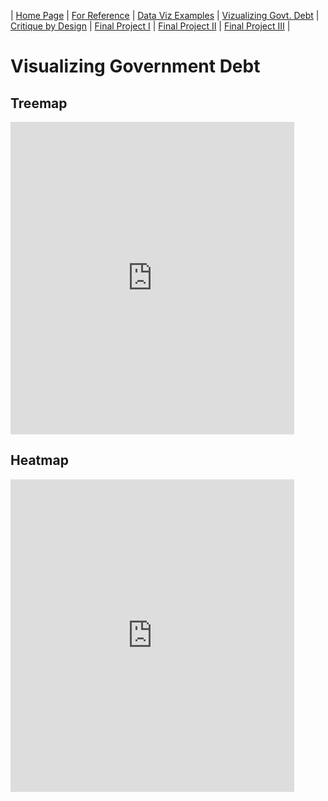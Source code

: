 | [Home Page](READ-ME.md) | [For Reference](For-Reference) | [Data Viz Examples](dataviz-examples) | [Vizualizing Govt. Debt](visualizing-government-debt) | [Critique by Design](critique-by-design) | [Final Project I](final-project-part-one) | [Final Project II](final-project-part-two) | [Final Project III](final-project-part-three) |

# Visualizing Government Debt

## Treemap

<iframe src="https://public.tableau.com/views/InternationalGovernmentDebtTreemap/Sheet12?:showVizHome=no&:embed=true" width="90%" height="500" seamless frameborder="0" scrolling="no"></iframe>

## Heatmap

<iframe src="https://public.tableau.com/views/InternationalGovernmentDebtHeatmap/Sheet1?" width="90%" height="500" seamless frameborder="0" scrolling="no"></iframe>
